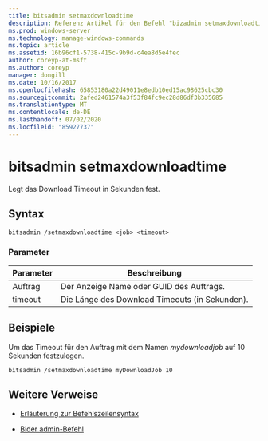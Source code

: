 ```yaml
---
title: bitsadmin setmaxdownloadtime
description: Referenz Artikel für den Befehl "bizadmin setmaxdownloadtime", der das Download Timeout in Sekunden festlegt.
ms.prod: windows-server
ms.technology: manage-windows-commands
ms.topic: article
ms.assetid: 16b96cf1-5738-415c-9b9d-c4ea8d5e4fec
author: coreyp-at-msft
ms.author: coreyp
manager: dongill
ms.date: 10/16/2017
ms.openlocfilehash: 65853180a22d49011e8edb10ed15ac98625cbc30
ms.sourcegitcommit: 2afed2461574a3f53f84fc9ec28d86df3b335685
ms.translationtype: MT
ms.contentlocale: de-DE
ms.lasthandoff: 07/02/2020
ms.locfileid: "85927737"
---
```

# <a name="bitsadmin-setmaxdownloadtime"></a>bitsadmin setmaxdownloadtime

Legt das Download Timeout in Sekunden fest.

## <a name="syntax"></a>Syntax

```
bitsadmin /setmaxdownloadtime <job> <timeout>
```

### <a name="parameters"></a>Parameter

| Parameter | Beschreibung |
| --------- | ----------- |
| Auftrag | Der Anzeige Name oder GUID des Auftrags. |
| timeout | Die Länge des Download Timeouts (in Sekunden). |

## <a name="examples"></a>Beispiele

Um das Timeout für den Auftrag mit dem Namen *mydownloadjob* auf 10 Sekunden festzulegen.

```
bitsadmin /setmaxdownloadtime myDownloadJob 10
```

## <a name="additional-references"></a>Weitere Verweise

- [Erläuterung zur Befehlszeilensyntax](command-line-syntax-key.md)

- [Bider admin-Befehl](bitsadmin.md)
